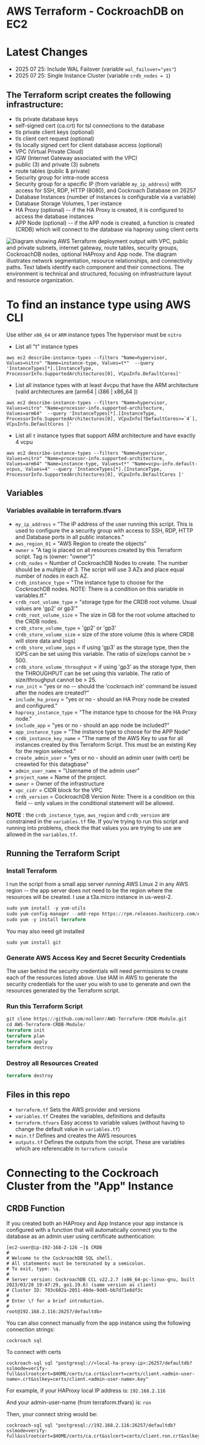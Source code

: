 AWS Terraform - CockroachDB on EC2
==================================

# Latest Changes
* 2025 07 25:  Include WAL Failover (variable `wal_failover="yes"`)
* 2025 07 25:  Single Instance Cluster (variable `crdb_nodes = 1`)

## The Terraform script creates the following infrastructure:
* tls private database keys
* self-signed cert (ca.crt) for tsl connections to the database
* tls private client keys (optional)
* tls client cert request (optional)
* tls locally signed cert for client database access (optional)
* VPC (Virtual Private Cloud)
* IGW (Internet Gateway associated with the VPC)
* public (3) and private (3) subnets
* route tables (public & private)
* Security group for intra-node access
* Security group for a specific IP (from variable `my_ip_address`) with access for SSH, RDP, HTTP (8080), and Cockroach Database on 26257
* Database Instances (number of instances is configurable via a variable)
* Database Storage Volumes, 1 per instance
* HA Proxy (optional) -- if the HA Proxy is created, it is configured to access the database instances
* APP Node (optional) -- if the APP node is created, a function is created (CRDB) which will connect to the database via haproxy using client certs

![Diagram showing AWS Terraform deployment output with VPC, public and private subnets, internet gateway, route tables, security groups, CockroachDB nodes, optional HAProxy and App node. The diagram illustrates network segmentation, resource relationships, and connectivity paths. Text labels identify each component and their connections. The environment is technical and structured, focusing on infrastructure layout and resource organization.](/Resources/cloud_formation_VPC_output.drawio.png)

# To find an instance type using AWS CLI
Use either `x86_64` or `ARM` instance types
The hypervisor must be `nitro`
* List all "t" instance types
```
aws ec2 describe-instance-types --filters "Name=hypervisor, Values=nitro" "Name=instance-type, Values=t*"  --query 'InstanceTypes[*].[InstanceType, ProcessorInfo.SupportedArchitectures[0], VCpuInfo.DefaultCores]'
```
* List all instance types with at least 4vcpu that have the ARM architecture (valid architectures are [arm64 | i386 | x86_64 ])
```
aws ec2 describe-instance-types --filters "Name=hypervisor, Values=nitro" "Name=processor-info.supported-architecture, Values=arm64"  --query 'InstanceTypes[*].[InstanceType, ProcessorInfo.SupportedArchitectures[0], VCpuInfo[?DefaultCores>=`4`], VCpuInfo.DefaultCores ]'
```
* List all `t` instance types that support ARM architecture and have exactly 4 vcpu
```
aws ec2 describe-instance-types --filters "Name=hypervisor, Values=nitro" "Name=processor-info.supported-architecture, Values=arm64" "Name=instance-type, Values=t*" "Name=vcpu-info.default-vcpus, Values=4" --query 'InstanceTypes[*].[InstanceType, ProcessorInfo.SupportedArchitectures[0], VCpuInfo.DefaultCores ]'
```

## Variables
### Variables available in terraform.tfvars 
* `my_ip_address` = "The IP address of the user running this script.  This is used to configure the a security group with access to SSH, RDP, HTTP and Database ports in all public instances."
* `aws_region_01` = "AWS Region to create the objects"
* `owner` = "A tag is placed on all resources created by this Terraform script.  Tag is (owner: "owner")"
* `crdb_nodes` = Number of CockroachDB Nodes to create.  The number should be a multiple of 3.  The script will use 3 AZs and place equal number of nodes in each AZ.  
* `crdb_instance_type` = "The instance type to choose for the CockroachDB nodes.  NOTE:  There is a condition on this variable in variables.tf."
* `crdb_root_volume_type` = "storage type for the CRDB root volume.  Usual values are 'gp2' or gp3'"
* `crdb_root_volume_size` = The size in GB for the root volume attached to the CRDB nodes. 
* `crdb_store_volume_type` = 'gp2' or 'gp3'
* `crdb_store_volume_size` = size of the store volume (this is where CRDB will store data and logs)
* `crdb_store_volume_iops` = if using 'gp3' as the storage type, then the IOPS can be set using this variable.  The ratio of size/iops cannot be > 500.
* `crdb_store_volume_throughput` = if using 'gp3' as the storage type, then the THROUGHPUT can be set using this variable.  The ratio of size/throughput cannot be > 25.
* `run_init` = "yes or no -- should the 'cockroach init' command be issued after the nodes are created?"
* `include_ha_proxy` = "yes or no - should an HA Proxy node be created and configured."
* `haproxy_instance_type` = "The instance type to choose for the HA Proxy node."
* `include_app` = "yes or no - should an app node be included?"
* `app_instance_type` = "The instance type to choose for the APP Node"
* `crdb_instance_key_name` = "The name of the AWS Key to use for all instances created by this Terraform Script.  This must be an existing Key for the region selected."
* `create_admin_user` = "yes or no - should an admin user (with cert) be creawted for this datagbase"
* `admin_user_name` = "Username of the admin user"
* `project_name`    =  Name of the project.
* `owner`           =  Owner of the infrastructure
* `vpc_cidr`        =  CIDR block for the VPC
* `crdb_version`    =  CockroachDB Version  Note:  There is a condition on this field -- only values in the conditional statement will be allowed.

**NOTE** :  the `crdb_instance_type`, `aws_region` and `crdb_version` are constrained in the `variables.tf` file.  If you're trying to run this script and running into problems, check the that values you are trying to use are allowed in the `variables.tf`.

## Running the Terraform Script
### Install Terraform
I run the script from a small app server running AWS Linux 2 in any AWS region -- the app server does not need to be the region where the resources will be created.  I use a t3a.micro instance in us-west-2.
```terraform
sudo yum install -y yum-utils
sudo yum-config-manager --add-repo https://rpm.releases.hashicorp.com/AmazonLinux/hashicorp.repo
sudo yum -y install terraform
```

You may also need git installed
```
sudo yum install git
```

### Generate AWS Access Key and Secret Security Credentials
The user behind the security credentials will need permissions to create each of the resources listed above.   Use IAM in AWS to generate the security credentials for the user you wish to use to generate and own the resources generated by the Terraform script.

### Run this Terraform Script
```terraform
git clone https://github.com/nollenr/AWS-Terraform-CRDB-Module.git
cd AWS-Terraform-CRDB-Module/
terraform init
terraform plan
terraform apply
terraform destroy
```

### Destroy all Resources Created
```terraform
terraform destroy
```


## Files in this repo
* `terraform.tf` Sets the AWS provider and versions
* `variables.tf` Creates the variables, definitions and defaults
* `terraform.tfvars` Easy access to variable values (without having to change the default value in `variables.tf`)
* `main.tf` Defines and creates the AWS resources
* `outputs.tf` Defines the outputs from the script.  These are variables which are referencable in `terraform console`

# Connecting to the Cockroach Cluster from the "App" Instance
## CRDB Function
If you created both an HAProxy and App Instance your app instance is configured with a function that will automatically connect you to the database as an admin user using certificate authentication:
```
[ec2-user@ip-192-168-2-126 ~]$ CRDB
#
# Welcome to the CockroachDB SQL shell.
# All statements must be terminated by a semicolon.
# To exit, type: \q.
#
# Server version: CockroachDB CCL v22.2.7 (x86_64-pc-linux-gnu, built 2023/03/28 19:47:29, go1.19.6) (same version as client)
# Cluster ID: 703c602a-2051-49de-9d45-bb7d71e8df3c
#
# Enter \? for a brief introduction.
#
root@192.168.2.116:26257/defaultdb>
```

You can also connect manually from the app instance using the following connection strings:
```
cockroach sql
```

To connect with certs
```
cockroach-sql sql "postgresql://<local-ha-proxy-ip>:26257/defaultdb?sslmode=verify-full&sslrootcert=$HOME/certs/ca.crt&sslcert=certs/client.<admin-user-name>.crt&sslkey=certs/client.<admin-user-name>.key"
```

For example, if your HAProxy local IP address is:
```192.168.2.116```

And your admin-user-name (from terraform.tfvars) is: ```ron```

Then, your connect string would be:
```
cockroach-sql sql "postgresql://192.168.2.116:26257/defaultdb?sslmode=verify-full&sslrootcert=$HOME/certs/ca.crt&sslcert=certs/client.ron.crt&sslkey=certs/client.ron.key"
```
